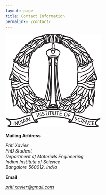 ```yaml
---
layout: page
title: Contact Information
permalink: /contact/
---
```


![](/images/iisc_logo.png)

**Mailing Address**


   *Priti Xavier  
   PhD Student    
   Department of Materials Engineering        
   Indian Institute of Science  
   Bangalore 560012, India*

**Email**

  *priti.xavier@gmail.com*